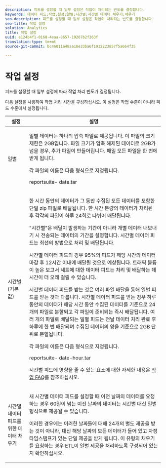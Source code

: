 ```yaml
---
description: 피드를 설정할 때 일부 설정은 작업이 처리되는 빈도를 결정합니다.
keywords: 데이터 피드;작업;설정;일별;시간별;시간별 데이터 채우기;채우기
seo-description: 피드를 설정할 때 일부 설정은 작업이 처리되는 빈도를 결정합니다.
seo-title: 작업 설정
solution: Analytics
title: 작업 설정
uuid: e124b4f1-0168-4eaa-8657-19207b2f263f
translation-type: tm+mt
source-git-commit: bc46011a48aa18e33ba6f1912223857f5a664f35

---
```



# 작업 설정

피드를 설정할 때 일부 설정에 따라 작업 처리 빈도가 결정됩니다.

다음 설정을 사용하여 작업 처리 시간을 구성하십시오. 이 설정은 작업 수준이 아니라 피드 수준에서 설정됩니다.

<table id="table_2070F73212F245E98DADC6B5DFDB1C72"> 
 <thead> 
  <tr> 
   <th colname="col1" class="entry"> 설정 </th> 
   <th colname="col2" class="entry"> 설명 </th> 
  </tr> 
 </thead>
 <tbody> 
  <tr> 
   <td colname="col1"> 일별 </td> 
   <td colname="col2"> <p>일별 데이터는 하나의 압축 파일로 제공됩니다. 이 파일의 크기 제한은 2GB입니다. 파일 크기가 압축 해제된 데이터로 2GB가 넘을 경우, 추가 파일이 만들어집니다. 매일 모든 파일을 한 번에 받게 됩니다. </p> <p>각 파일의 이름은 다음 형식으로 지정됩니다. </p> <p> <span class="filepath"> <span class="varname"> reportsuite</span>-<span class="varname"> date</span>.tar</span> </p> </td> 
  </tr> 
  <tr> 
   <td colname="col1"> 시간별(기본값) </td> 
   <td colname="col2"> <p>한 시간 동안의 데이터가 그 동안 수집된 모든 데이터를 포함한 단일 zip 파일로 배달됩니다. 한 시간 분량의 데이터가 처리된 후 각각의 파일이 하루 24회로 나뉘어 배달됩니다. </p> <p>"시간별"은 배달이 발생하는 기간이 아니라 개별 데이터 내보내기 시 전송되는 데이터의 기간을 설명합니다. 시간별 데이터 피드는 최선의 방법으로 처리 및 배달됩니다. </p> <p>시간별 데이터 피드의 경우 95%의 피드가 해당 시간의 데이터 마감 후 12시간 이내에 배달될 것으로 예상됩니다. 트래픽 볼륨이 높은 보고서 세트에 대한 데이터 피드는 처리 및 배달하는 데 시간이 더 오래 걸릴 수 있습니다. </p> <p>시간별 데이터 피드를 받는 것은 여러 파일 배달을 통해 일별 피드를 받는 것과 다릅니다. 시간별 데이터 피드를 받는 경우 하루 동안의 데이터가 해당 시간 동안 수집된 데이터를 기준으로 24개의 파일로 분할되고 각 파일이 준비되는 즉시 배달됩니다. 여러 개의 파일로 배달되는 일별 피드는 전날 데이터 처리 완료 후 하루에 한 번 배달되며 수집된 데이터의 양을 기준으로 2GB 단위로 분할됩니다. </p> <p>각 파일의 이름은 다음 형식으로 지정됩니다. </p> <p> <span class="filepath"> <span class="varname"> reportsuite</span>-<span class="varname"> date</span>-hour<span class="varname"></span>.tar</span> </p> <p>시간별 피드에 영향을 줄 수 있는 요소에 대한 자세한 내용은 <a href="/help/export/analytics-data-feed/c-df-contents/jobs-faq.md"  >작업 FAQ</a>를 참조하십시오. </p> </td> 
  </tr> 
  <tr> 
   <td colname="col1"> 시간별 데이터 피드를 위한 데이터 채우기 </td> 
   <td colname="col2"> <p>새 시간별 데이터 피드를 설정할 때 이전 날짜의 데이터를 요청하는 경우 60일이 넘는 이전 날짜의 데이터는 시간별 대신 일별 형식으로 제공될 수 있습니다. </p> <p>이러한 경우에는 이러한 날짜들에 대해 24개의 별도 제공을 받는 것이 아니라, 대신 해당 날짜의 모든 데이터가 들어 있고 자정 타임스탬프가 있는 단일 제공을 받게 됩니다. 이 유형의 채우기를 요청하는 경우 ETL이 일별 제공을 처리하도록 구성되어 있는지 확인하십시오. </p> </td> 
  </tr> 
 </tbody> 
</table>

